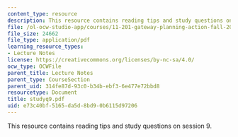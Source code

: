 ```yaml
---
content_type: resource
description: This resource contains reading tips and study questions on session 9.
file: /ol-ocw-studio-app/courses/11-201-gateway-planning-action-fall-2005/e73c40bf5165da5d8bd90b6115d97206_studyq9.pdf
file_size: 24662
file_type: application/pdf
learning_resource_types:
- Lecture Notes
license: https://creativecommons.org/licenses/by-nc-sa/4.0/
ocw_type: OCWFile
parent_title: Lecture Notes
parent_type: CourseSection
parent_uid: 314fe87d-93c0-b34b-ebf3-6e477e72bbd8
resourcetype: Document
title: studyq9.pdf
uid: e73c40bf-5165-da5d-8bd9-0b6115d97206
---
```

This resource contains reading tips and study questions on session 9.